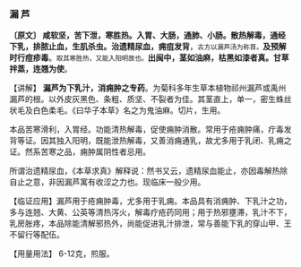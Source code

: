### 漏  芦

 **〔原文〕 咸软坚，苦下泄，寒胜热。入胃、大肠，通肺、小肠。散热解毒，通经下乳，排脓止血，生肌杀虫。治遗精尿血，痈疽发背**，<small>古方以漏芦汤为称首。</small>**及预解时行痘疹毒**。<small>取其寒胜热，又能入阳明故也。</small>**出闽中，茎如油麻，枯黑如漆者真。甘草拌蒸，连翘为使**。

 【讲解】  **漏芦为下乳汁，消痈肿之专药**。为菊科多年生草本植物祁州漏芦或禹州漏芦的根。以外皮灰黑色、条粗、质坚、不裂者为佳。其茎直上，单一，密生蛛丝状毛及白色柔毛。《曰华子本草》名之为鬼油麻。切片，生用。

   本品苦寒滑利，入胃经。功能清热解毒，促使痈肿消散。常用于疮痈肿痛，疔毒发背等证。因其独入阳明，既能泄热解毒，又善消痈通乳，故尤多用于乳闭、乳痈之证。然系苦寒之品，痈肿属阴性者忌用。

   所谓治遗精尿血，《本草求真》解释说：然书又云，遗精尿血能止，亦因毒解热除自止之意，非因漏芦寓有收涩之力也。现临床一般少用。

【临证应用】漏芦用于疮痈肿毒，尤多用于乳痈。本品具有消痈肿、下乳汁之功，多与连翘、大黄、公英等清热泻火，解毒疗疮药同用；用于热邪壅滞，乳汁不下，乳房胀疼，本品除能清解邪热外，尚能促进乳汁排泄，常与善能下乳的穿山甲、王不留行等配伍。

【用量用法】   6-12克，煎服。
